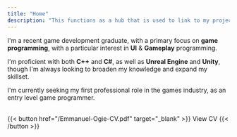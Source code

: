 ```yaml
---
title: "Home"
description: "This functions as a hub that is used to link to my projects, and share write-ups/blog posts"
---
```


I'm a recent game development graduate, with a primary focus
on **game programming**, with a particular interest in **UI** & **Gameplay** programming.

I'm proficient with both **C++** and **C#**, as well as **Unreal Engine** and **Unity**, though I'm always looking to broaden my knowledge and expand my skillset.

I'm currently seeking my first professional role in the games industry, as an entry level game programmer.


<br>{{< button href="/Emmanuel-Ogie-CV.pdf" target="_blank" >}}
View CV
{{< /button >}}</br>
